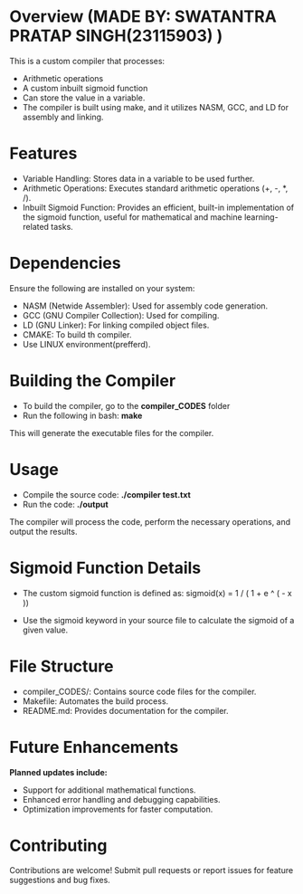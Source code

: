 # Overview (MADE BY: SWATANTRA PRATAP SINGH(23115903) )
This is a custom compiler that processes:

- Arithmetic operations
- A custom inbuilt sigmoid function
- Can store the value in a variable.
- The compiler is built using make, and it utilizes NASM, GCC, and LD for assembly and linking.

# Features
- Variable Handling: Stores data in a variable to be used further.
- Arithmetic Operations: Executes standard arithmetic operations (+, -, *, /).
- Inbuilt Sigmoid Function: Provides an efficient, built-in implementation of the sigmoid function, useful for mathematical and machine learning-related tasks.

# Dependencies
Ensure the following are installed on your system:

- NASM (Netwide Assembler): Used for assembly code generation.
- GCC (GNU Compiler Collection): Used for compiling.
- LD (GNU Linker): For linking compiled object files.
- CMAKE: To build th compiler.
- Use LINUX environment(prefferd).

# Building the Compiler
- To build the compiler, go to the **compiler_CODES** folder
- Run the following in bash:      **make**

This will generate the executable files for the compiler.

# Usage
- Compile the source code:          **./compiler test.txt**
- Run the code:                     **./output**  

The compiler will process the code, perform the necessary operations, and output the results.

# Sigmoid Function Details
- The custom sigmoid function is defined as: sigmoid(x) = 1 / ( 1 + e ^ ( - x ))

- Use the sigmoid keyword in your source file to calculate the sigmoid of a given value.

# File Structure
- compiler_CODES/: Contains source code files for the compiler.
- Makefile: Automates the build process.
- README.md: Provides documentation for the compiler.

# Future Enhancements
**Planned updates include:**

- Support for additional mathematical functions.
- Enhanced error handling and debugging capabilities.
- Optimization improvements for faster computation.

# Contributing
Contributions are welcome! Submit pull requests or report issues for feature suggestions and bug fixes.
